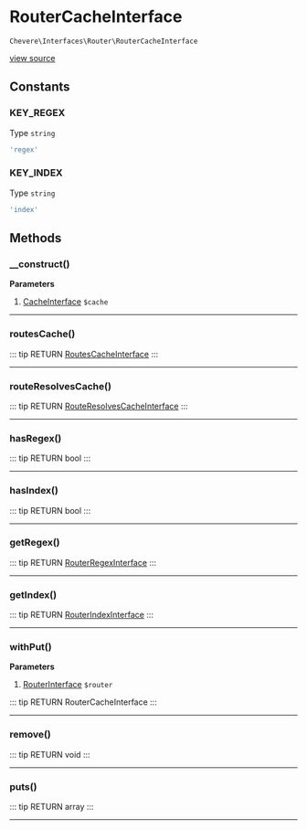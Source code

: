 # RouterCacheInterface

`Chevere\Interfaces\Router\RouterCacheInterface`

[view source](https://github.com/chevere/chevere/blob/master/interfaces/Router/RouterCacheInterface.php)

## Constants

### KEY_REGEX

Type `string`

```php
'regex'
```

### KEY_INDEX

Type `string`

```php
'index'
```


## Methods

### __construct()

**Parameters**

1. [CacheInterface](../Cache/CacheInterface.md) `$cache`

---

### routesCache()

::: tip RETURN
[RoutesCacheInterface](./RoutesCacheInterface.md)
:::


---

### routeResolvesCache()

::: tip RETURN
[RouteResolvesCacheInterface](./RouteResolvesCacheInterface.md)
:::


---

### hasRegex()

::: tip RETURN
bool
:::


---

### hasIndex()

::: tip RETURN
bool
:::


---

### getRegex()

::: tip RETURN
[RouterRegexInterface](./RouterRegexInterface.md)
:::


---

### getIndex()

::: tip RETURN
[RouterIndexInterface](./RouterIndexInterface.md)
:::


---

### withPut()

**Parameters**

1. [RouterInterface](./RouterInterface.md) `$router`

::: tip RETURN
RouterCacheInterface
:::


---

### remove()

::: tip RETURN
void
:::


---

### puts()

::: tip RETURN
array
:::


---

